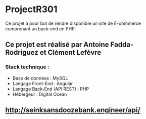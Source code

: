 # ProjectR301

Ce projet a pour but de rendre disponible un site de E-commerce comprenant un back-end en PHP.

## Ce projet est réalisé par Antoine Fadda-Rodriguez et Clément Lefèvre

### Stack technique :

- Base de données : MySQL
- Langage Front-End : Angular
- Langage Back-End (API REST) : PHP
- Hébergeur : Digital Ocean

## http://seinksansdoozebank.engineer/api/
